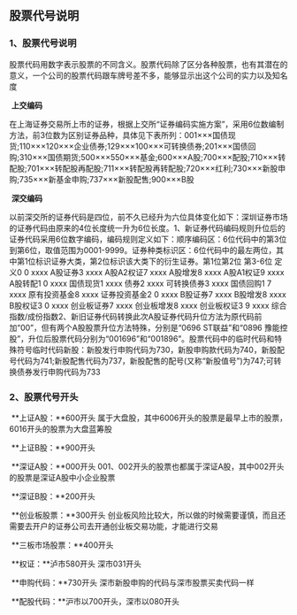 ## 股票代号说明

### 1、股票代号说明

​	股票代码用数字表示股票的不同含义。股票代码除了区分各种股票，也有其潜在的意义，一个公司的股票代码跟车牌号差不多，能够显示出这个公司的实力以及知名度

​	**上交编码**

​	在上海证券交易所上市的证券，根据上交所“证券编码实施方案”，采用6位数编制方法，前3位数为区别证券品种，具体见下表所列：001×××国债现货;110×××120×××企业债券;129×××100×××可转换债券;201×××国债回购;310×××国债期货;500×××550×××基金;600×××A股;700×××配股;710×××转配股;701×××转配股再配股;711×××转配股再转配股;720×××红利;730×××新股申购;735×××新基金申购;737×××新股配售;900×××B股

​	**深交编码**

​	以前深交所的证券代码是四位，前不久已经升为六位具体变化如下：深圳证券市场的证券代码由原来的4位长度统一升为6位长度。1、新证券代码编码规则升位后的证券代码采用6位数字编码，编码规则定义如下：顺序编码区：6位代码中的第3位到第6位，取值范围为0001-9999。证券种类标识区：6位代码中的最左两位，其中第1位标识证券大类，第2位标识该大类下的衍生证券。第1位第2位 第3-6位 定义0 0 xxxx A股证券3 xxxx A股A2权证7 xxxx A股增发8 xxxx A股A1权证9 xxxx A股转配1 0 xxxx 国债现货1 xxxx 债券2 xxxx 可转换债券3 xxxx 国债回购1 7 xxxx 原有投资基金8 xxxx 证券投资基金2 0 xxxx B股证券7 xxxx B股增发8 xxxx B股权证3 0 xxxx 创业板证券7 xxxx 创业板增发8 xxxx 创业板权证3 9 xxxx 综合指数/成份指数2、新旧证券代码转换此次A股证券代码升位方法为原代码前加“00”，但有两个A股股票升位方法特殊，分别是“0696 ST联益”和“0896 豫能控股”，升位后股票代码分别为“001696”和“001896”。股票代码中的临时代码和特殊符号临时代码新股：新股发行申购代码为730，新股申购款代码为740，新股配号代码为741;新股配售代码为737，新股配售的配号(又称“新股值号”)为747;可转换债券发行申购代码为733

### 2、股票代号开头

​	**上证A股：**600开头 属于大盘股，其中6006开头的股票是最早上市的股票，6016开头的股票为大盘蓝筹股

​	**上证B股：**900开头

​	**深证A股：**000开头 001、002开头的股票也都属于深证A股，其中002开头的股票是深证A股中小企业股票

​	**深证B股：**200开头

​	**创业板股票：**300开头 创业板风险比较大，所以做的时候需要谨慎，而且还需要去开户的证券公司去开通创业板交易功能，才能进行交易

​	**三板市场股票：**400开头

​	**权证：**泸市580开头 深市031开头

​	**申购代码：**730开头 深市新股申购的代码与深市股票买卖代码一样

​	**配股代码：**沪市以700开头，深市以080开头



​	

